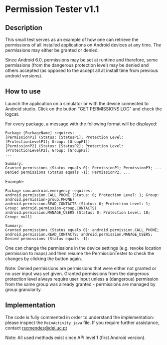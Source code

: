# Permission Tester v1.1

## Description

This small test serves as an example of how one can retrieve the permissions of all installed applications on Android devices at any time. The permissions may either be granted or denied. 

Since Android 6.0, permissions may be set at runtime and therefore, some permissions (from the dangerous protection level) may be denied and others accepted (as opposed to the accept all at install time from previous android versions). 

## How to use

Launch the application on a simulator or with the device connected to Android studio. Click on the button "GET PERMISSIONS LOG" and check the logcat. 

For every package, a message with the following format will be displayed:

	Package [PackageName] requires:
	[PermissionP1] (Status: [StatusP1]; Protection Level: [ProtectionLevelP1]; Group: [GroupP1])
	[PermissionP2] (Status: [StatusP2]; Protection Level: [ProtectionLevelP2]; Group: [GroupP2])
	...
	
	Summary:
	Granted permissions (Status equals 0): PermissionP1; PermissionP3; ...
	Denied permissions (Status equals -1): PermissionP2; ...

Example:

	Package com.android.emergency requires: 
	android.permission.CALL_PHONE (Status: 0; Protection Level: 1; Group: android.permission-group.PHONE)
	android.permission.READ_CONTACTS (Status: 0; Protection Level: 1; Group: android.permission-group.CONTACTS)
	android.permission.MANAGE_USERS (Status: 0; Protection Level: 18; Group: null)
	
	Summary:
	Granted permissions (Status equals 0): android.permission.CALL_PHONE; android.permission.READ_CONTACTS; android.permission.MANAGE_USERS; 
	Denied permissions (Status equals -1): 

One can change the permissions in the device settings (e.g. revoke location permission to maps) and then resume the PermissionTester to check the changes by clicking the button again.

Note: Denied permissions are permissions that were either not granted or no user input was yet given. Granted permissions from the dangerous protection level always require user input unless a (dangerous) permission from the same group was already granted - permissions are managed by group granularity.

## Implementation

The code is fully commented in order to understand the implementation: please inspect the `MainActivity.java` file. If you require further assistance, contact rscmendes@dei.uc.pt

Note: All used methods exist since API level 1 (first Android version).



